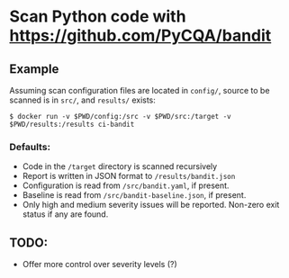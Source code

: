 # Scan Python code with https://github.com/PyCQA/bandit

## Example

Assuming scan configuration files are located in `config/`, source to be scanned is in `src/`,
and `results/` exists:

```
$ docker run -v $PWD/config:/src -v $PWD/src:/target -v $PWD/results:/results ci-bandit
```

### Defaults:

- Code in the `/target` directory is scanned recursively
- Report is written in JSON format to `/results/bandit.json`
- Configuration is read from `/src/bandit.yaml`, if present.
- Baseline is read from `/src/bandit-baseline.json`, if present.
- Only high and medium severity issues will be reported.  Non-zero exit status
  if any are found.

## TODO:

- Offer more control over severity levels (?)

